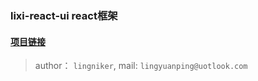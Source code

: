 ### lixi-react-ui react框架


#### <a href="https://github.com/lixi-ui/lixi-ui" target="_blank">项目链接</a>

> author： `lingniker`,  mail: `lingyuanping@uotlook.com`
